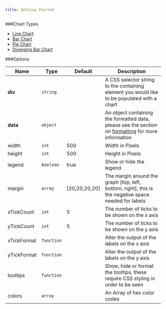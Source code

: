 ```yaml
---
title: Getting Started
---
```


###Chart Types

<ul class="chart-types">
	<li>
		<div id="type-linechart"></div>
		<a class="title" href="line-chart">Line Chart</a>
	</li>
	<li>
		<div id="type-barchart"></div>
		<a class="title" href="bar-chart">Bar Chart</a>
	</li>
	<li>
		<div id="type-piechart"></div>
		<a class="title" href="pie-chart">Pie Chart</a>
	</li>
	<li>
		<div id="type-likertchart"></div>
		<a class="title" href="#divergin-bar-chart">Diverging Bar Chart</a>
	</li>
</ul>

<script type="text/javascript">
	(function () {
		var data = {
			'a': [[0,0],[1,1],[2,2]],
			'b': [[0,5],[1,6],[2,7]],
			'c': [[0,10],[1,11],[2,12]]
		};

		var pieData = {
			'a': 1,
			'b': 2,
			'c': 3
		};

		var likertData = {
			'male': [
				['25-34', 1, 21],
				['35-44', 2, 22],
				['18-24', 3, 23],
				['45-54', 4, 3],
				['55-64', 5, 25],
				['65+', 6, 26]
			],
			'female': [
				['25-34', 1, 11],
				['35-44', 2, 12],
				['18-24', 3, 13],
				['45-54', 4, 14],
				['55-64', 5, 15],
				['65+', 6, 16]
			]
		}

		var options = {
			legend: false,
			data: data,
			width: 305,
			height: 150,
			tooltips: false
		};

		options.div = '#type-linechart';
		new Trace.lineChart(options);
		options.div = '#type-barchart';
		new Trace.barChart(options);
		options.div = '#type-piechart';
		options.data = pieData;
		new Trace.pieChart(options);
		options.div = '#type-likertchart';
		options.data = likertData;
		new Trace.likert(options);
	})();
</script>

###Options

|Name|Type|Default|Description|
|----|----|--------|-----------|
|**div**|`string`||A CSS selector string to the containing element you would like to be populated with a chart|
|**data**|`object`||An object containing the formatted data, please see the section on [formatting](#formatting) for more information|
|width|`int`|500|Width in Pixels|
|height|`int`|500|Height in Pixels|
|legend|`boolean`|true|Show or hide the legend|
|margin|`array`|[20,20,20,20]|The margin around the graph [top, left, bottom, right], this is the negative space needed for labels|
|xTickCount|`int`|5|The number of ticks to be shown on the x axis
|yTickCount|`int`|5|The number of ticks to be shown on the y axis
|xTickFormat|`function`||Alter the output of the labels on the x axis
|yTickFormat|`function`||Alter the output of the labels on the y axis
|tooltips|`function`||Show, hide or format the tooltips, these require CSS styling in order to be seen
|colors|`array`||An Array of hex color codes